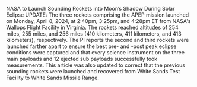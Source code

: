 NASA to Launch Sounding Rockets into Moon’s Shadow During Solar Eclipse 
 UPDATE: The three rockets comprising the APEP mission launched on Monday, April 8, 2024, at 2:40pm, 3:25pm, and 4:28pm ET from NASA's Wallops Flight Facility in Virginia. The rockets reached altitudes of 254 miles, 255 miles, and 256 miles (410 kilometers, 411 kilometers, and 413 kilometers), respectively. The PI reports the second and third rockets were launched farther apart to ensure the best pre- and -post peak eclipse conditions were captured and that every science instrument on the three main payloads and 12 ejected sub payloads successfully took measurements. This article was also updated to correct that the previous sounding rockets were launched and recovered from White Sands Test Facility to White Sands Missile Range.